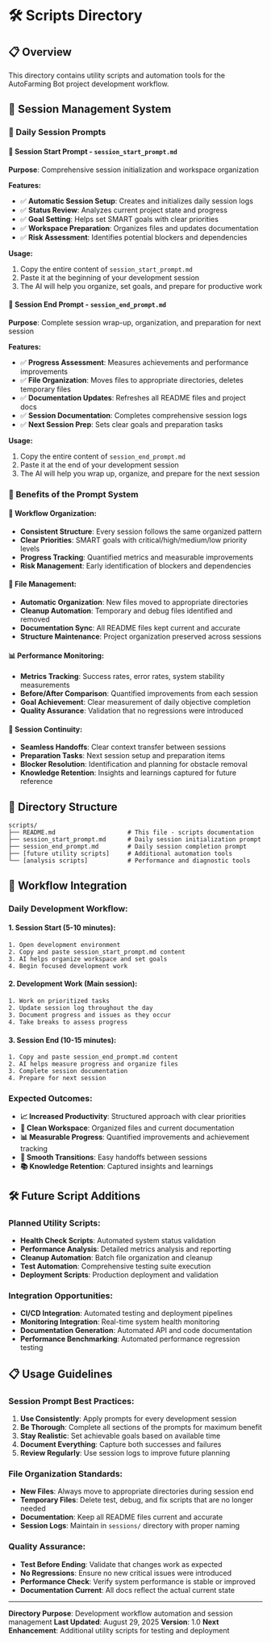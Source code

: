 # 🛠️ **Scripts Directory**

## 📋 **Overview**
This directory contains utility scripts and automation tools for the AutoFarming Bot project development workflow.

## 🚀 **Session Management System**

### **📅 Daily Session Prompts**

#### **🌅 Session Start Prompt** - `session_start_prompt.md`
**Purpose**: Comprehensive session initialization and workspace organization

**Features:**
- ✅ **Automatic Session Setup**: Creates and initializes daily session logs
- ✅ **Status Review**: Analyzes current project state and progress
- ✅ **Goal Setting**: Helps set SMART goals with clear priorities
- ✅ **Workspace Preparation**: Organizes files and updates documentation
- ✅ **Risk Assessment**: Identifies potential blockers and dependencies

**Usage:**
1. Copy the entire content of `session_start_prompt.md`
2. Paste it at the beginning of your development session
3. The AI will help you organize, set goals, and prepare for productive work

#### **🌙 Session End Prompt** - `session_end_prompt.md`
**Purpose**: Complete session wrap-up, organization, and preparation for next session

**Features:**
- ✅ **Progress Assessment**: Measures achievements and performance improvements
- ✅ **File Organization**: Moves files to appropriate directories, deletes temporary files
- ✅ **Documentation Updates**: Refreshes all README files and project docs
- ✅ **Session Documentation**: Completes comprehensive session logs
- ✅ **Next Session Prep**: Sets clear goals and preparation tasks

**Usage:**
1. Copy the entire content of `session_end_prompt.md`
2. Paste it at the end of your development session
3. The AI will help you wrap up, organize, and prepare for the next session

### **🎯 Benefits of the Prompt System**

#### **🔧 Workflow Organization:**
- **Consistent Structure**: Every session follows the same organized pattern
- **Clear Priorities**: SMART goals with critical/high/medium/low priority levels
- **Progress Tracking**: Quantified metrics and measurable improvements
- **Risk Management**: Early identification of blockers and dependencies

#### **📁 File Management:**
- **Automatic Organization**: New files moved to appropriate directories
- **Cleanup Automation**: Temporary and debug files identified and removed
- **Documentation Sync**: All README files kept current and accurate
- **Structure Maintenance**: Project organization preserved across sessions

#### **📊 Performance Monitoring:**
- **Metrics Tracking**: Success rates, error rates, system stability measurements
- **Before/After Comparison**: Quantified improvements from each session
- **Goal Achievement**: Clear measurement of daily objective completion
- **Quality Assurance**: Validation that no regressions were introduced

#### **🔄 Session Continuity:**
- **Seamless Handoffs**: Clear context transfer between sessions
- **Preparation Tasks**: Next session setup and preparation items
- **Blocker Resolution**: Identification and planning for obstacle removal
- **Knowledge Retention**: Insights and learnings captured for future reference

## 📂 **Directory Structure**

```
scripts/
├── README.md                    # This file - scripts documentation
├── session_start_prompt.md      # Daily session initialization prompt
├── session_end_prompt.md        # Daily session completion prompt
├── [future utility scripts]     # Additional automation tools
└── [analysis scripts]           # Performance and diagnostic tools
```

## 🎯 **Workflow Integration**

### **Daily Development Workflow:**

#### **1. Session Start (5-10 minutes):**
```
1. Open development environment
2. Copy and paste session_start_prompt.md content
3. AI helps organize workspace and set goals
4. Begin focused development work
```

#### **2. Development Work (Main session):**
```
1. Work on prioritized tasks
2. Update session log throughout the day
3. Document progress and issues as they occur
4. Take breaks to assess progress
```

#### **3. Session End (10-15 minutes):**
```
1. Copy and paste session_end_prompt.md content
2. AI helps measure progress and organize files
3. Complete session documentation
4. Prepare for next session
```

### **Expected Outcomes:**
- **📈 Increased Productivity**: Structured approach with clear priorities
- **🧹 Clean Workspace**: Organized files and current documentation
- **📊 Measurable Progress**: Quantified improvements and achievement tracking
- **🔄 Smooth Transitions**: Easy handoffs between sessions
- **📚 Knowledge Retention**: Captured insights and learnings

## 🛠️ **Future Script Additions**

### **Planned Utility Scripts:**
- **Health Check Scripts**: Automated system status validation
- **Performance Analysis**: Detailed metrics analysis and reporting
- **Cleanup Automation**: Batch file organization and cleanup
- **Test Automation**: Comprehensive testing suite execution
- **Deployment Scripts**: Production deployment and validation

### **Integration Opportunities:**
- **CI/CD Integration**: Automated testing and deployment pipelines
- **Monitoring Integration**: Real-time system health monitoring
- **Documentation Generation**: Automated API and code documentation
- **Performance Benchmarking**: Automated performance regression testing

## 📋 **Usage Guidelines**

### **Session Prompt Best Practices:**
1. **Use Consistently**: Apply prompts for every development session
2. **Be Thorough**: Complete all sections of the prompts for maximum benefit
3. **Stay Realistic**: Set achievable goals based on available time
4. **Document Everything**: Capture both successes and failures
5. **Review Regularly**: Use session logs to improve future planning

### **File Organization Standards:**
- **New Files**: Always move to appropriate directories during session end
- **Temporary Files**: Delete test, debug, and fix scripts that are no longer needed
- **Documentation**: Keep all README files current and accurate
- **Session Logs**: Maintain in `sessions/` directory with proper naming

### **Quality Assurance:**
- **Test Before Ending**: Validate that changes work as expected
- **No Regressions**: Ensure no new critical issues were introduced
- **Performance Check**: Verify system performance is stable or improved
- **Documentation Current**: All docs reflect the actual current state

---

**Directory Purpose**: Development workflow automation and session management
**Last Updated**: August 29, 2025
**Version**: 1.0
**Next Enhancement**: Additional utility scripts for testing and deployment
